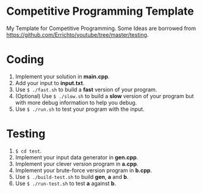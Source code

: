 # Competitive Programming Template
My Template for Competitive Programming.
Some Ideas are borrowed from https://github.com/Errichto/youtube/tree/master/testing.

# Coding

1. Implement your solution in **main.cpp**.
2. Add your input to **input.txt**.
3. Use `$ ./fast.sh` to build a **fast** version of your program.
4. (Optional) Use `$ ./slow.sh` to build a **slow** version of your program but with more debug information to help you debug.
5. Use `$ ./run.sh` to test your program with the input.

# Testing

1. `$ cd test`.
2. Implement your input data generator in **gen.cpp**.
3. Implement your clever version program in **a.cpp**.
4. Implement your brute-force version program in **b.cpp**.
5. Use `$ ./build-test.sh` to build **gen**, **a** and **b**.
6. Use `$ ./run-test.sh` to test **a** against **b**.